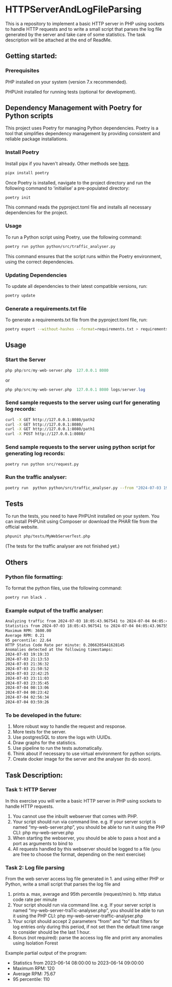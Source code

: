 # HTTPServerAndLogFileParsing
This is a repository to implement a basic HTTP server in PHP using sockets to handle HTTP requests and to write a small script that parses the log file generated by the server and take care of some statistics.
The task description will be attached at the end of ReadMe.

## Getting started:
### Prerequisites
PHP installed on your system (version 7.x recommended). 

PHPUnit installed for running tests (optional for development).

## Dependency Management with Poetry for Python scripts
This project uses Poetry for managing Python dependencies.
Poetry is a tool that simplifies dependency management by providing consistent and reliable package installations.

### Install Poetry
Install pipx if you haven't already. Other methods see [here](https://python-poetry.org/docs/#installation).
```BASH
pipx install poetry
```
Once Poetry is installed, navigate to the project directory and run the following command to ‘initialise’ a pre-populated directory:
```BASH
poetry init 
```
This command reads the pyproject.toml file and installs all necessary dependencies for the project.

### Usage
To run a Python script using Poetry, use the following command:

```bash
poetry run python python/src/traffic_analyser.py
```
This command ensures that the script runs within the Poetry environment, using the correct dependencies.

### Updating Dependencies
To update all dependencies to their latest compatible versions, run:
```bash
poetry update
```

### Generate a requirements.txt file
To generate a requirements.txt file from the pyproject.toml file, run:
```bash
poetry export --without-hashes --format=requirements.txt > requirements.txt
```

## Usage
### Start the Server
```PHP
php php/src/my-web-server.php  127.0.0.1 8080
```
or
```PHP
php php/src/my-web-server.php  127.0.0.1 8080 logs/server.log
```

### Send sample requests to the server using curl for generating log records:
```BASH
curl -X GET http://127.0.0.1:8080/path2
curl -X GET http://127.0.0.1:8080/
curl -X GET http://127.0.0.1:8080/path1
curl -X POST http://127.0.0.1:8080/
```

### Send sample requests to the server using python script for generating log records:
```BASH
poetry run python src/request.py
```

### Run the traffic analyser:
```BASH
poetry run  python python/src/traffic_analyser.py --from "2024-07-03 19:00:00" --to "2024-07-04 01:00:00"
```

## Tests
To run the tests, you need to have PHPUnit installed on your system. You can install PHPUnit using Composer or download the PHAR file from the official website.
```BASH
phpunit php/tests/MyWebServerTest.php
```
(The tests for the traffic analyser are not finished yet.)

## Others

### Python file formatting:
To format the python files, use the following command:
```bash
poetry run black .
```

### Example output of the traffic analyser:
```bash
Analyzing traffic from 2024-07-03 18:05:43.967541 to 2024-07-04 04:05:43.967559
Statistics from 2024-07-03 18:05:43.967541 to 2024-07-04 04:05:43.967559
Maximum RPM: 3600.00
Average RPM: 0.21
95 percentile: 22.64
HTTP Status Code Rate per minute: 0.2066205441628145
Anomalies detected at the following timestamps:
2024-07-03 19:19:33
2024-07-03 21:13:53
2024-07-03 21:36:32
2024-07-03 21:50:52
2024-07-03 22:42:25
2024-07-03 23:11:03
2024-07-03 23:35:45
2024-07-04 00:13:06
2024-07-04 00:23:42
2024-07-04 02:56:34
2024-07-04 03:59:26
```


### To be developed in the future:
1. More robust way to handle the request and response.
2. More tests for the server.
3. Use postgresSQL to store the logs with UUIDs.
4. Draw graphs for the statistics.
5. Use pipeline to run the tests automatically.
6. Think about if necessary to use virtual environment for python scripts.
7. Create docker image for the server and the analyser (to do soon).


## Task Description:
### Task 1: HTTP Server
In this exercise you will write a basic HTTP server in PHP using sockets to handle HTTP
requests.
1. You cannot use the inbuilt webserver that comes with PHP.
2. Your script should run via command line.
   e.g. If your server script is named “my-web-server.php”, you should be able to
   run it using the PHP CLI:
   php my-web-server.php
3. When starting the webserver, you should be able to pass a host and a port as
   arguments to bind to
4. All requests handled by this webserver should be logged to a file (you are free to
   choose the format, depending on the next exercise)

### Task 2: Log file parsing
From the web server access log file generated in 1. and using either PHP or Python, write
a small script that parses the log file and
1. prints
   a. max, average and 95th percentile (request/min)
   b. http status code rate per minute
2. Your script should run via command line.
   e.g. If your server script is named “my-web-server-traTic-analyser.php”, you
   should be able to run it using the PHP CLI:
   php my-web-server-traffic-analyser.php
3. Your script should accept 2 parameters “from” and “to” that filters for log entries
   only during this period, if not set then the default time range to consider should
   be the last 1 hour.
4. Bonus (not required): parse the access log file and print any anomalies using
   Isolation Forest

Example partial output of the program:
- Statistics from 2023-06-14 08:00:00 to 2023-06-14 09:00:00
- Maximum RPM: 120
- Average RPM: 75.67
- 95 percentile: 110
